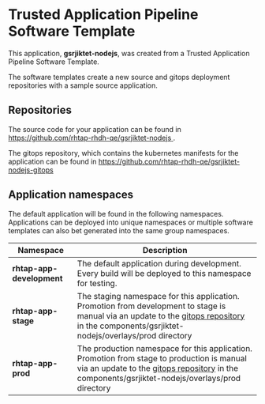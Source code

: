 # Trusted Application Pipeline Software Template

This application, **gsrjiktet-nodejs**, was created from a Trusted Application Pipeline Software Template.

The software templates create a new source and gitops deployment repositories with a sample source application. 

## Repositories

The source code for your application can be found in [https://github.com/rhtap-rhdh-qe/gsrjiktet-nodejs ](https://github.com/rhtap-rhdh-qe/gsrjiktet-nodejs ).
 
The gitops repository, which contains the kubernetes manifests for the application can be found in 
[https://github.com/rhtap-rhdh-qe/gsrjiktet-nodejs-gitops ](https://github.com/rhtap-rhdh-qe/gsrjiktet-nodejs-gitops ) 

## Application namespaces 

The default application will be found in the following namespaces. Applications can be deployed into unique namespaces or multiple software templates can also bet generated into the same group namespaces.  

|  Namespace   |  Description   |  
| -------- | -------- |   
| **rhtap-app-development** | The default application during development. Every build will be deployed to this namespace for testing. | 
| **rhtap-app-stage** | The staging namespace for this application. Promotion from development to stage is manual via an update to the [gitops repository](https://github.com/rhtap-rhdh-qe/gsrjiktet-nodejs-gitops ) in the components/gsrjiktet-nodejs/overlays/prod directory |  
| **rhtap-app-prod** | The production namespace for this application. Promotion from stage to production is manual via an update to the [gitops repository](https://github.com/rhtap-rhdh-qe/gsrjiktet-nodejs-gitops ) in the components/gsrjiktet-nodejs/overlays/prod directory | 
